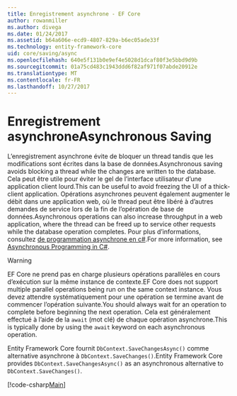 ```yaml
---
title: Enregistrement asynchrone - EF Core
author: rowanmiller
ms.author: divega
ms.date: 01/24/2017
ms.assetid: b64a606e-ecd9-4807-829a-b6ec05ade33f
ms.technology: entity-framework-core
uid: core/saving/async
ms.openlocfilehash: 640e5f131b0e9ef4e5028d1dcaf80f3e5bbd9d9b
ms.sourcegitcommit: 01a75cd483c1943ddd6f82af971f07abde20912e
ms.translationtype: MT
ms.contentlocale: fr-FR
ms.lasthandoff: 10/27/2017
---
```

# <a name="asynchronous-saving"></a><span data-ttu-id="9fea3-102">Enregistrement asynchrone</span><span class="sxs-lookup"><span data-stu-id="9fea3-102">Asynchronous Saving</span></span>

<span data-ttu-id="9fea3-103">L’enregistrement asynchrone évite de bloquer un thread tandis que les modifications sont écrites dans la base de données.</span><span class="sxs-lookup"><span data-stu-id="9fea3-103">Asynchronous saving avoids blocking a thread while the changes are written to the database.</span></span> <span data-ttu-id="9fea3-104">Cela peut être utile pour éviter le gel de l’interface utilisateur d’une application client lourd.</span><span class="sxs-lookup"><span data-stu-id="9fea3-104">This can be useful to avoid freezing the UI of a thick-client application.</span></span> <span data-ttu-id="9fea3-105">Opérations asynchrones peuvent également augmenter le débit dans une application web, où le thread peut être libéré à d’autres demandes de service lors de la fin de l’opération de base de données.</span><span class="sxs-lookup"><span data-stu-id="9fea3-105">Asynchronous operations can also increase throughput in a web application, where the thread can be freed up to service other requests while the database operation completes.</span></span> <span data-ttu-id="9fea3-106">Pour plus d’informations, consultez [de programmation asynchrone en c#](https://docs.microsoft.com/dotnet/csharp/async).</span><span class="sxs-lookup"><span data-stu-id="9fea3-106">For more information, see [Asynchronous Programming in C#](https://docs.microsoft.com/dotnet/csharp/async).</span></span>

> [!WARNING]  
> <span data-ttu-id="9fea3-107">EF Core ne prend pas en charge plusieurs opérations parallèles en cours d’exécution sur la même instance de contexte.</span><span class="sxs-lookup"><span data-stu-id="9fea3-107">EF Core does not support multiple parallel operations being run on the same context instance.</span></span> <span data-ttu-id="9fea3-108">Vous devez attendre systématiquement pour une opération se termine avant de commencer l’opération suivante.</span><span class="sxs-lookup"><span data-stu-id="9fea3-108">You should always wait for an operation to complete before beginning the next operation.</span></span> <span data-ttu-id="9fea3-109">Cela est généralement effectué à l’aide de la `await` (mot clé) de chaque opération asynchrone.</span><span class="sxs-lookup"><span data-stu-id="9fea3-109">This is typically done by using the `await` keyword on each asynchronous operation.</span></span>

<span data-ttu-id="9fea3-110">Entity Framework Core fournit `DbContext.SaveChangesAsync()` comme alternative asynchrone à `DbContext.SaveChanges()`.</span><span class="sxs-lookup"><span data-stu-id="9fea3-110">Entity Framework Core provides `DbContext.SaveChangesAsync()` as an asynchronous alternative to `DbContext.SaveChanges()`.</span></span>

[!code-csharp[Main](../../../samples/core/Saving/Saving/Async/Sample.cs#Sample)]
